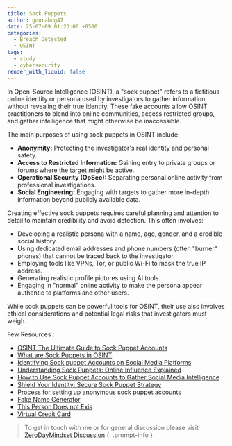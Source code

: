 ```yaml
---
title: Sock Puppets
author: gourabdg47
date: 25-07-09 01:23:00 +0500
categories:
  - Breach Detected
  - OSINT
tags:
  - study
  - cybersecurity
render_with_liquid: false
---
```


In Open-Source Intelligence (OSINT), a "sock puppet" refers to a fictitious online identity or persona used by investigators to gather information without revealing their true identity. These fake accounts allow OSINT practitioners to blend into online communities, access restricted groups, and gather intelligence that might otherwise be inaccessible.

The main purposes of using sock puppets in OSINT include:

- **Anonymity:** Protecting the investigator's real identity and personal safety.
- **Access to Restricted Information:** Gaining entry to private groups or forums where the target might be active.
- **Operational Security (OpSec):** Separating personal online activity from professional investigations.
- **Social Engineering:** Engaging with targets to gather more in-depth information beyond publicly available data.

Creating effective sock puppets requires careful planning and attention to detail to maintain credibility and avoid detection. This often involves:

- Developing a realistic persona with a name, age, gender, and a credible social history.
- Using dedicated email addresses and phone numbers (often "burner" phones) that cannot be traced back to the investigator.
- Employing tools like VPNs, Tor, or public Wi-Fi to mask the true IP address.
- Generating realistic profile pictures using AI tools.
- Engaging in "normal" online activity to make the persona appear authentic to platforms and other users.
    
While sock puppets can be powerful tools for OSINT, their use also involves ethical considerations and potential legal risks that investigators must weigh.

Few Resources :
- [OSINT  The Ultimate Guide to Sock Puppet Accounts](https://badbyte.io/osint-sock-puppets-accounts/)
- [What are Sock Puppets in OSINT](https://www.sans.org/blog/what-are-sock-puppets-in-osint/)
- [Identifying Sock puppet Accounts on Social Media Platforms](https://www.gendigital.com/blog/archive/identifying-sockpuppet-accounts-social-media)
- [Understanding Sock Puppets: Online Influence Explained](https://shunvogue.com/article/what-is-a-sock-puppet)
- [How to Use Sock Puppet Accounts to Gather Social Media Intelligence](https://www.maltego.com/blog/how-to-use-sock-puppet-accounts-to-gather-social-media-intelligence/)
- [Shield Your Identity: Secure Sock Puppet Strategy](https://www.tacticalprivacywire.com/shield-your-identity-secure-sock-puppet-strategy/)
- [Process for setting up anonymous sock puppet accounts](https://www.reddit.com/r/OSINT/comments/dp70jr/my_process_for_setting_up_anonymous_sockpuppet/)
- [Fake Name Generator](https://www.fakenamegenerator.com/)
- [This Person Does not Exis](https://www.thispersondoesnotexist.com/)
- [Virtual Credit Card](https://www.privacy.com/virtual-cards)









> To get in touch with me or for general discussion please visit [ZeroDayMindset Discussion](https://github.com/orgs/X3N0-G0D/discussions/1) 
{: .prompt-info }
